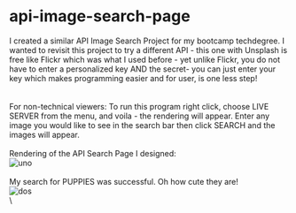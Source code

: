 # api-image-search-page
I created a similar API Image Search Project for my bootcamp techdegree. I wanted to revisit this project to try a different API - this one with Unsplash is free like Flickr which was what I used before - yet unlike Flickr, you do not have to enter a personalized key AND the secret- you can just enter your key which makes programming easier and for user, is one less step!  
\
\
For non-technical viewers: 
To run this program right click, choose LIVE SERVER from the menu, and voila - the rendering will appear. 
Enter any image you would like to see in the search bar then click SEARCH and the images will appear. 
\
\
Rendering of the API Search Page I designed: 
\
![uno](https://github.com/JCPTrevillian/api-image-search-page/assets/95890754/26c42f7c-d778-4282-91b0-4187bb3c8e34)
\
\
My search for PUPPIES was successful. Oh how cute they are! 
\
![dos](https://github.com/JCPTrevillian/api-image-search-page/assets/95890754/5d2e3294-98b3-4cb8-b1ef-211331dc82c2)
\
\
